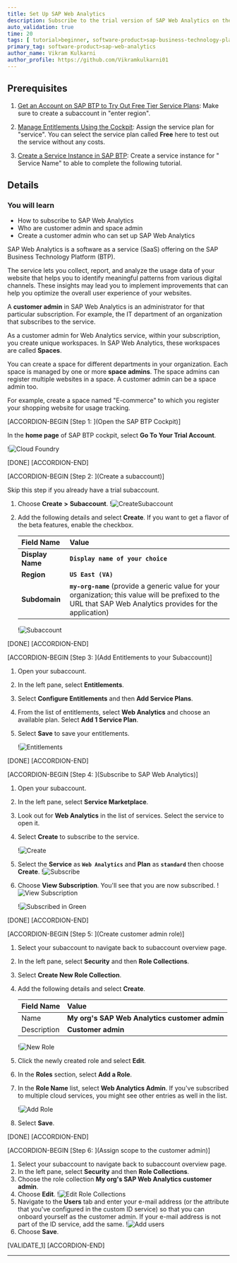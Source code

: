 ```yaml
---
title: Set Up SAP Web Analytics
description: Subscribe to the trial version of SAP Web Analytics on the SAP Business Technology Platform cockpit.
auto_validation: true
time: 20
tags: [ tutorial>beginner, software-product>sap-business-technology-platform]
primary_tag: software-product>sap-web-analytics
author_name: Vikram Kulkarni
author_profile: https://github.com/Vikramkulkarni01
---
```


## Prerequisites  

1.  [Get an Account on SAP BTP to Try Out Free Tier Service Plans](btp-free-tier-account): Make sure to create a subaccount in "enter region".

2.  [Manage Entitlements Using the Cockpit](btp-cockpit-entitlements): Assign the service plan for "service". You can select the service plan called **Free** here to test out the service without any costs.

3. [Create a Service Instance in SAP BTP](btp-cockpit-instances): Create a service instance for " Service Name" to able to complete the following tutorial.



## Details
### You will learn
  - How to subscribe to SAP Web Analytics
  - Who are customer admin and space admin
  - Create a customer admin who can set up SAP Web Analytics


SAP Web Analytics is a software as a service (SaaS) offering on the SAP Business Technology Platform (BTP).

The service lets you collect, report, and analyze the usage data of your website that helps you to identify meaningful patterns from various digital channels. These insights may lead you to implement improvements that can help you optimize the overall user experience of your websites.

A **customer admin** in SAP Web Analytics is an administrator for that particular subscription. For example, the IT department of an organization that subscribes to the service.

As a customer admin for Web Analytics service, within your subscription, you create unique workspaces. In SAP Web Analytics, these workspaces are called **Spaces**.

You can create a space for different departments in your organization. Each space is managed by one or more **space admins**. The space admins can register multiple websites in a space. A customer admin can be a space admin too.

For example, create a space named "E-commerce" to which you register your shopping website for usage tracking.


[ACCORDION-BEGIN [Step 1: ](Open the SAP BTP Cockpit)]

In the **home page** of SAP BTP cockpit, select **Go To Your Trial Account**.

!![Cloud Foundry](Step_1.png)

[DONE]
[ACCORDION-END]

[ACCORDION-BEGIN [Step 2: ](Create a subaccount)]

Skip this step if you already have a trial subaccount.

1. Choose **Create** **>** **Subaccount**.
    !![CreateSubaccount](Step2_Create_Subaccount.png)

2. Add the following details and select **Create**. If you want to get a flavor of the beta features, enable the checkbox.

    |  Field Name       | Value
    |  :-------------   | :-------------
    |  **Display Name**     | **`Display name of your choice`**
    |  **Region**           | **`US East (VA)`**
    |  **Subdomain**        | **`my-org-name`** (provide a generic value for your organization; this value will be prefixed to the URL that SAP Web Analytics provides for the application)

    !![Subaccount](Step2_Enter_Details.png)


[DONE]
[ACCORDION-END]

[ACCORDION-BEGIN [Step 3: ](Add Entitlements to your Subaccount)]

1. Open your subaccount.
2. In the left pane, select **Entitlements**.
3. Select **Configure Entitlements** and then **Add Service Plans**.
4. From the list of entitlements, select **Web Analytics** and choose an available plan. Select **Add 1 Service Plan**.
5. Select **Save** to save your entitlements.

    !![Entitlements](Step_3.png)


[DONE]
[ACCORDION-END]

[ACCORDION-BEGIN [Step 4: ](Subscribe to SAP Web Analytics)]

1. Open your subaccount.
2. In the left pane, select **Service Marketplace**.
3. Look out for **Web Analytics** in the list of services. Select the service to open it.
4. Select **Create** to subscribe to the service.

    !![Create](Step4_1.png)

5. Select the **Service** as **`Web Analytics`** and **Plan** as **`standard`** then choose **Create**.
    !![Subscribe](Step5.png)

6. Choose **View Subscription**. You'll see that you are now subscribed.
    !![View Subscription](Step6.png)

    !![Subscribed in Green](Step6.1_Subscribed.png)



[DONE]
[ACCORDION-END]

[ACCORDION-BEGIN [Step 5: ](Create customer admin role)]

1. Select your subaccount to navigate back to subaccount overview page.
2. In the left pane, select **Security** and then **Role Collections**.
3. Select **Create New Role Collection**.
4. Add the following details and select **Create**.

    |  Field Name       | Value
    |  :-------------   | :-------------
    |  Name             | **My org's SAP Web Analytics customer admin**
    |  Description      | **Customer admin**

    !![New Role](Step_5.1.png)

5. Click the newly created role and select **Edit**.
6. In the **Roles** section, select **Add a Role**.
7. In the **Role Name** list, select **Web Analytics Admin**. If you've subscribed to multiple cloud services, you might see other entries as well in the list.

    !![Add Role](Step_5.2.png)

8. Select **Save**.

[DONE]
[ACCORDION-END]

[ACCORDION-BEGIN [Step 6: ](Assign scope to the customer admin)]

1. Select your subaccount to navigate back to subaccount overview page.
2. In the left pane, select **Security** and then **Role Collections**.
3. Choose the role collection **My org's SAP Web Analytics customer admin**.
5. Choose **Edit**.
    !![Edit Role Collections](Edit_Role_Collection.png)
4. Navigate to the **Users** tab and enter your e-mail address (or the attribute that you've configured in the custom ID service) so that you can onboard yourself as the customer admin. If your e-mail address is not part of the ID service, add the same.
    !![Add users](Add_user.png)
6. Choose **Save**.


[VALIDATE_1]
[ACCORDION-END]






---
